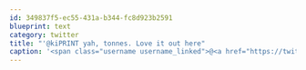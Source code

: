 ```yaml
---
id: 349837f5-ec55-431a-b344-fc8d923b2591
blueprint: text
category: twitter
title: "'@kiPRINT yah, tonnes. Love it out here"
caption: '<span class="username username_linked">@<a href="https://twitter.com/kiPRINT" title="Kelowna InstaPrint">kiPRINT</a></span> yah, tonnes. Love it out here'
---
```

